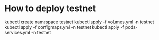 # How to deploy testnet

kubectl create namespace testnet
kubectl apply -f volumes.yml -n testnet
kubectl apply -f configmaps.yml -n testnet
kubectl apply -f pods-services.yml -n testnet 

